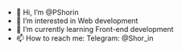 - 👋 Hi, I’m @PShorin
- 👀 I’m interested in Web development
- 🌱 I’m currently learning Front-end development
- 📫 How to reach me: Telegram: @Shor_in

<!---
PShorin/PShorin is a ✨ special ✨ repository because its `README.md` (this file) appears on your GitHub profile.
You can click the Preview link to take a look at your changes.
--->
